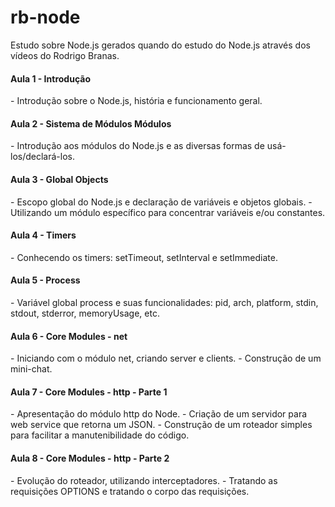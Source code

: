 # rb-node
Estudo sobre Node.js gerados quando do estudo do Node.js através dos vídeos do Rodrigo Branas.

<h4>Aula 1 - Introdução</h4>
- Introdução sobre o Node.js, história e funcionamento geral.

<h4>Aula 2 - Sistema de Módulos Módulos</h4>
- Introdução aos módulos do Node.js e as diversas formas de usá-los/declará-los.

<h4>Aula 3 - Global Objects</h4>
- Escopo global do Node.js e declaração de variáveis e objetos globais.
- Utilizando um módulo específico para concentrar variáveis e/ou constantes.

<h4>Aula 4 - Timers</h4>
- Conhecendo os timers: setTimeout, setInterval e setImmediate.

<h4>Aula 5 - Process</h4>
- Variável global process e suas funcionalidades: pid, arch, platform, stdin, stdout, stderror, memoryUsage, etc.

<h4>Aula 6 - Core Modules - net</h4>
- Iniciando com o módulo net, criando server e clients.
- Construção de um mini-chat.

<h4>Aula 7 - Core Modules - http - Parte 1</h4>
- Apresentação do módulo http do Node.
- Criação de um servidor para web service que retorna um JSON.
- Construção de um roteador simples para facilitar a manutenibilidade do código.

<h4>Aula 8 - Core Modules - http - Parte 2</h4>
- Evolução do roteador, utilizando interceptadores.
- Tratando as requisições OPTIONS e tratando o corpo das requisições.
